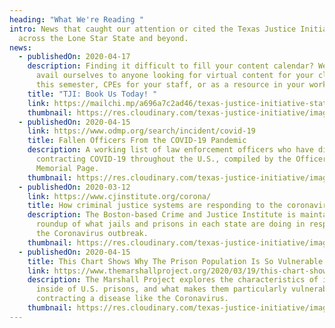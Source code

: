 ```yaml
---
heading: "What We're Reading "
intro: News that caught our attention or cited the Texas Justice Initiative from
  across the Lone Star State and beyond.
news:
  - publishedOn: 2020-04-17
    description: Finding it difficult to fill your content calendar? We want to
      avail ourselves to anyone looking for virtual content for your classes
      this semester, CPEs for your staff, or as a resource in your work.
    title: "TJI: Book Us Today! "
    link: https://mailchi.mp/a696a7c2ad46/texas-justice-initiative-state-of-the-data-issue-7941058
    thumbnail: https://res.cloudinary.com/texas-justice-initiative/image/upload/v1587154872/TJI-logo_nfindl.png
  - publishedOn: 2020-04-15
    link: https://www.odmp.org/search/incident/covid-19
    title: Fallen Officers From the COVID-19 Pandemic
    description: A working list of law enforcement officers who have died after
      contracting COVID-19 throughout the U.S., compiled by the Officer Down
      Memorial Page.
    thumbnail: https://res.cloudinary.com/texas-justice-initiative/image/upload/v1586984973/ODMP_zc63bp.jpg
  - publishedOn: 2020-03-12
    link: https://www.cjinstitute.org/corona/
    title: How criminal justice systems are responding to the coronavirus outbreak
    description: The Boston-based Crime and Justice Institute is maintaining a
      roundup of what jails and prisons in each state are doing in response to
      the Coronavirus outbreak.
    thumbnail: https://res.cloudinary.com/texas-justice-initiative/image/upload/v1586983248/CJI_omifur.svg
  - publishedOn: 2020-04-15
    title: This Chart Shows Why The Prison Population Is So Vulnerable to COVID-19
    link: https://www.themarshallproject.org/2020/03/19/this-chart-shows-why-the-prison-population-is-so-vulnerable-to-covid-19
    description: The Marshall Project explores the characteristics of individuals
      inside of U.S. prisons, and what makes them particularly vulnerable to
      contracting a disease like the Coronavirus.
    thumbnail: https://res.cloudinary.com/texas-justice-initiative/image/upload/v1586892377/MarshallProject_lmb4cn.png
---
```


